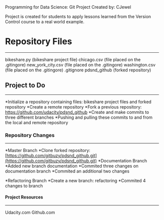 Programming for Data Science: Git Project
Created by: CJewel

Project is created for students to apply lessons learned from the Version Control course 
to a real world example. 

# Repository Files #
-------------------
bikeshare.py (bikeshare project file)
chicago.csv (file placed on the .gitingore)
new_york_city.csv (file placed on the .gitingore)
washington.csv (file placed on the .gitingore)
.gitignore
pdsnd_github (forked repository)


## Project to Do ##
-----------------
*Initialize a repository containing files: bikeshare project files and forked repository
*Create a remote repository
*Fork a previous repository: https://github.com/udacity/pdsnd_github
*Create and make commits to three different branches
*Pushing and pulling these commits to and from the local and remote repository


### Repository Changes ###
---------------------
*Master Branch
	*Clone forked repository: [https://github.com/gitbuzy/pdsnd_github.git](https://github.com/gitbuzy/pdsnd_github.git)
*Documentation Branch
	*Added new branch documentation
		*Commited three changes on documentation branch
			*Commited an additional two changes

*Refactoring Branch
	*Create a new branch: refactoring
		*Commited 4 changes to branch

#### Project Resources ####
--------------------
Udacity.com
Github.com

